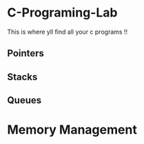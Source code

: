 # C-Programing-Lab
This is where yll find all your c programs !!
## Pointers
## Stacks
## Queues
# Memory Management
